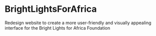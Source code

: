 # BrightLightsForAfrica
 Redesign website to create a more user-friendly and visually appealing interface for the Bright Lights for Africa Foundation

